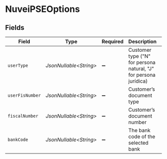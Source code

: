 # NuveiPSEOptions


## Fields

| Field                                                             | Type                                                              | Required                                                          | Description                                                       | Example                                                           |
| ----------------------------------------------------------------- | ----------------------------------------------------------------- | ----------------------------------------------------------------- | ----------------------------------------------------------------- | ----------------------------------------------------------------- |
| `userType`                                                        | *JsonNullable\<String>*                                           | :heavy_minus_sign:                                                | Customer type ("N" for persona natural, "J" for persona jurídica) | N                                                                 |
| `userFisNumber`                                                   | *JsonNullable\<String>*                                           | :heavy_minus_sign:                                                | Customer’s document type                                          | CC                                                                |
| `fiscalNumber`                                                    | *JsonNullable\<String>*                                           | :heavy_minus_sign:                                                | Customer’s document number                                        | CC                                                                |
| `bankCode`                                                        | *JsonNullable\<String>*                                           | :heavy_minus_sign:                                                | The bank code of the selected bank                                | 5432                                                              |